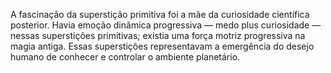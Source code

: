 ﻿A fascinação da superstição primitiva foi a mãe da curiosidade científica posterior. Havia emoção dinâmica progressiva — medo plus curiosidade — nessas superstições primitivas; existia uma força motriz progressiva na magia antiga. Essas superstições representavam a emergência do desejo humano de conhecer e controlar o ambiente planetário.